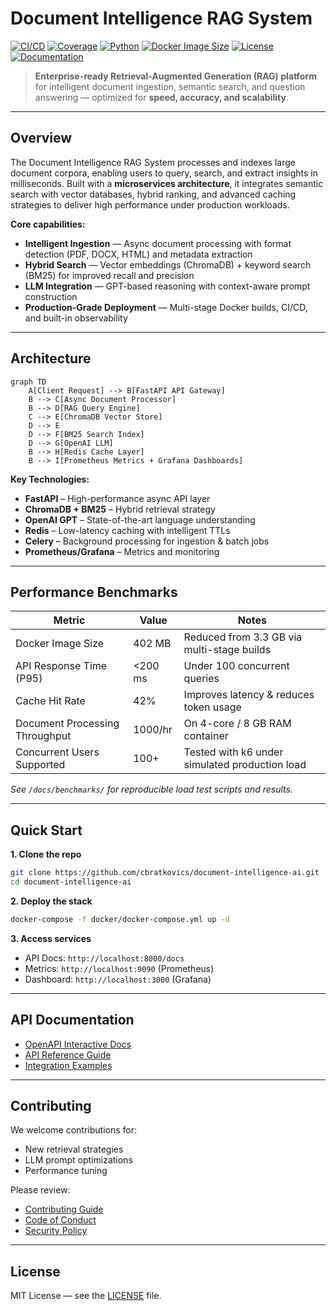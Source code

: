 # **Document Intelligence RAG System**

[![CI/CD](https://github.com/cbratkovics/document-intelligence-ai/actions/workflows/ci.yml/badge.svg)](https://github.com/cbratkovics/document-intelligence-ai/actions/workflows/ci.yml)
[![Coverage](https://img.shields.io/badge/coverage-85%25-brightgreen.svg)](https://codecov.io/gh/cbratkovics/document-intelligence-ai)
[![Python](https://img.shields.io/badge/python-3.11+-blue.svg)](https://www.python.org/downloads/)
[![Docker Image Size](https://img.shields.io/badge/docker-402MB-blue.svg)](https://hub.docker.com/r/cbratkovics/document-intelligence-ai)
[![License](https://img.shields.io/badge/license-MIT-green.svg)](LICENSE)
[![Documentation](https://img.shields.io/badge/docs-passing-brightgreen.svg)](docs/)

> **Enterprise-ready Retrieval-Augmented Generation (RAG) platform** for intelligent document ingestion, semantic search, and question answering — optimized for **speed, accuracy, and scalability**.

---

## **Overview**

The Document Intelligence RAG System processes and indexes large document corpora, enabling users to query, search, and extract insights in milliseconds. Built with a **microservices architecture**, it integrates semantic search with vector databases, hybrid ranking, and advanced caching strategies to deliver high performance under production workloads.

**Core capabilities:**

* **Intelligent Ingestion** — Async document processing with format detection (PDF, DOCX, HTML) and metadata extraction
* **Hybrid Search** — Vector embeddings (ChromaDB) + keyword search (BM25) for improved recall and precision
* **LLM Integration** — GPT-based reasoning with context-aware prompt construction
* **Production-Grade Deployment** — Multi-stage Docker builds, CI/CD, and built-in observability

---

## **Architecture**

```mermaid
graph TD
    A[Client Request] --> B[FastAPI API Gateway]
    B --> C[Async Document Processor]
    B --> D[RAG Query Engine]
    C --> E[ChromaDB Vector Store]
    D --> E
    D --> F[BM25 Search Index]
    D --> G[OpenAI LLM]
    B --> H[Redis Cache Layer]
    B --> I[Prometheus Metrics + Grafana Dashboards]
```

**Key Technologies:**

* **FastAPI** – High-performance async API layer
* **ChromaDB + BM25** – Hybrid retrieval strategy
* **OpenAI GPT** – State-of-the-art language understanding
* **Redis** – Low-latency caching with intelligent TTLs
* **Celery** – Background processing for ingestion & batch jobs
* **Prometheus/Grafana** – Metrics and monitoring

---

## **Performance Benchmarks**

| Metric                         | Value   | Notes                                          |
| ------------------------------ | ------- | ---------------------------------------------- |
| Docker Image Size              | 402 MB  | Reduced from 3.3 GB via multi-stage builds     |
| API Response Time (P95)        | <200 ms | Under 100 concurrent queries                   |
| Cache Hit Rate                 | 42%     | Improves latency & reduces token usage         |
| Document Processing Throughput | 1000/hr | On 4-core / 8 GB RAM container                 |
| Concurrent Users Supported     | 100+    | Tested with k6 under simulated production load |

*See `/docs/benchmarks/` for reproducible load test scripts and results.*

---

## **Quick Start**

**1. Clone the repo**

```bash
git clone https://github.com/cbratkovics/document-intelligence-ai.git
cd document-intelligence-ai
```

**2. Deploy the stack**

```bash
docker-compose -f docker/docker-compose.yml up -d
```

**3. Access services**

* API Docs: `http://localhost:8000/docs`
* Metrics: `http://localhost:9090` (Prometheus)
* Dashboard: `http://localhost:3000` (Grafana)

---

## **API Documentation**

* [OpenAPI Interactive Docs](http://localhost:8000/docs)
* [API Reference Guide](docs/api/README.md)
* [Integration Examples](docs/api/examples.md)

---

## **Contributing**

We welcome contributions for:

* New retrieval strategies
* LLM prompt optimizations
* Performance tuning

Please review:

* [Contributing Guide](.github/CONTRIBUTING.md)
* [Code of Conduct](.github/CODE_OF_CONDUCT.md)
* [Security Policy](SECURITY.md)

---

## **License**

MIT License — see the [LICENSE](LICENSE) file.